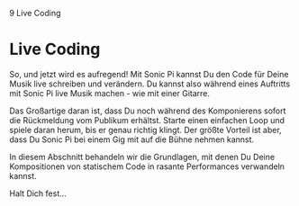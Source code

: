 9 Live Coding

# Live Coding

So, und jetzt wird es aufregend! Mit Sonic Pi kannst Du den Code für
Deine Musik live schreiben und verändern. Du kannst also während
eines Auftritts mit Sonic Pi live Musik machen - wie mit einer Gitarre.

Das Großartige daran ist, dass Du noch während des Komponierens sofort
die Rückmeldung vom Publikum erhältst. Starte einen einfachen Loop und 
spiele daran herum, bis er genau richtig klingt. Der größte Vorteil ist 
aber, dass Du Sonic Pi bei einem Gig mit auf die Bühne nehmen kannst.

In diesem Abschnitt behandeln wir die Grundlagen, mit denen Du Deine 
Kompositionen von statischem Code in rasante Performances verwandeln
kannst.

Halt Dich fest...
